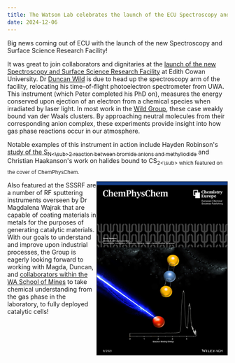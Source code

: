 ```yaml
---
title: The Watson Lab celebrates the launch of the ECU Spectroscopy and Surface Science Research Facility
date: 2024-12-06
---
```


Big news coming out of ECU with the launch of the new Spectroscopy and Surface Science Research Facility!

<!--More-->

It was great to join collaborators and dignitaries at the
[launch of the new Spectroscopy and Surface Science Research Facility](https://www.ecu.edu.au/newsroom/articles/campus-and-community/ecu-launches-spectroscopy-and-surface-science-research-facility) at Edith Cowan University. Dr [Duncan Wild](https://watsonlaserlab.com/author/duncan-a.-wild/) is due to head up the spectroscopy arm of the facility, relocating his time-of-flight photoelectron spectrometer from UWA. This instrument (which Peter completed his PhD on), measures the energy conserved upon ejection of an electron from a chemical species when irradiated by laser light. In most work in the [Wild Group](https://laser.scb.uwa.edu.au), these case weakly bound van der Waals clusters. By approaching neutral molecules from their corresponding anion complex, these experiments provide insight into how gas phase reactions occur in our atmosphere.

Notable examples of this instrument in action include Hayden Robinson's [study of the S<sub>N<\sub>2 reaction between bromide anions and methyliodide](https://watsonlaserlab.com/publication/014_robinson-2022/) and Christian Haakanson's work on halides bound to CS<sub>2<\sub> which featured on the cover of ChemPhysChem. 

<img style="float: right;" src="cs2_cover.jpg" width=300px height=auto>

Also featured at the SSSRF are a number of RF sputtering instruments overseen by Dr Magdalena Wajrak that are capable of coating materials in metals for the purposes of generating catalytic materials. With our goals to understand and improve upon industrial processes, the Group is eagerly looking forward to working with Magda, Duncan, and [collaborators within the WA School of Mines](https://staffportal.curtin.edu.au/staff/profile/view/zongping-shao-0c4e5680/) to take chemical understanding from the gas phase in the laboratory, to fully deployed catalytic cells!